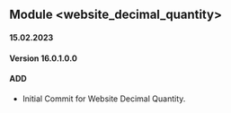 ## Module <website_decimal_quantity>

#### 15.02.2023
#### Version 16.0.1.0.0
#### ADD
- Initial Commit for Website Decimal Quantity.
